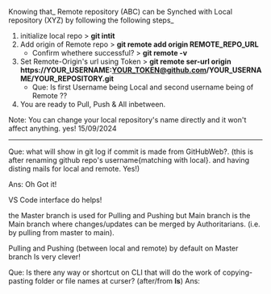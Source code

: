 Knowing that_
Remote repository (ABC) can be Synched with Local repository (XYZ) 
by following the following steps_

1. initialize local repo > **git intit**
2. Add origin of Remote repo > **git remote add origin REMOTE_REPO_URL**
    - Confirm whethere successful? > **git remote -v**
3. Set Remote-Origin's url using Token > **git remote ser-url origin https://YOUR_USERNAME:YOUR_TOKEN@github.com/YOUR_USERNAME/YOUR_REPOSITORY.git**
    - Que: Is first Username being Local and second username being of Remote ??
4. You are ready to Pull, Push & All inbetween.

Note: You can change your local repository's name directly and it won't affect anything. yes!
15/09/2024

------------------------------------------------------------




Que: what will show in git log if commit is made from GitHubWeb?. (this is after renaming github repo's username{matching with local}. and having disting mails for local and remote. Yes!) 

Ans: Oh Got it!



VS Code interface do helps!


the Master branch is used for Pulling and Pushing but Main branch is the Main branch where changes/updates can be merged by Authoritarians. (i.e. by pulling from master to main).

Pulling and Pushing (between local and remote) by default on Master branch Is very clever!



Que: Is there any way or shortcut on CLI that will do the work of copying-pasting folder or file names at curser? (after/from **ls**)
Ans: